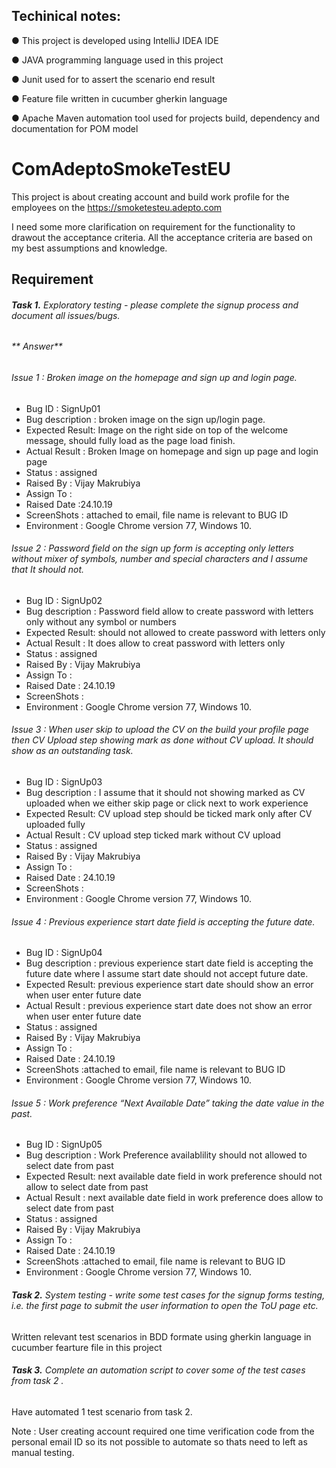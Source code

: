 ## Techinical notes:
● This project is developed using IntelliJ IDEA IDE

● JAVA programming language used in this project

● Junit used for to assert the scenario end result

● Feature file written in cucumber gherkin language

● Apache Maven automation tool used for projects build, dependency and documentation for POM model

# ComAdeptoSmokeTestEU
This project is about creating account and build work profile for the employees on the https://smoketesteu.adepto.com

I need some more clarification on requirement for the functionality to drawout the acceptance criteria. All the acceptance criteria are based on my best assumptions and knowledge.

## Requirement
###### **Task 1.** Exploratory testing - please complete the signup process and document all issues/bugs.

###### ** Answer**
###### Issue 1 : Broken image on the homepage and sign up and login page. 
- Bug ID : SignUp01
- Bug description : broken image on the sign up/login page. 
- Expected Result: Image on the right side on top of the welcome message, should fully load as the page load finish.
- Actual Result : Broken Image on homepage and sign up page and login page 
- Status : assigned 
- Raised By : Vijay Makrubiya
- Assign To : 
- Raised Date :24.10.19
- ScreenShots : attached to email, file name is relevant to BUG ID  
- Environment : Google Chrome version 77, Windows 10. 

###### Issue 2 : Password field on the sign up form is accepting only letters without mixer of symbols, number and special characters and I assume that It should not.
- Bug ID : SignUp02
- Bug description : Password field allow to create password with letters only without any symbol or numbers
- Expected Result: should not allowed to create password with letters only 
- Actual Result : It does allow to creat password with letters only 
- Status : assigned 
- Raised By : Vijay Makrubiya
- Assign To :
- Raised Date : 24.10.19
- ScreenShots :
- Environment : Google Chrome version 77, Windows 10. 

###### Issue 3 : When user skip to upload the CV on the build your profile page then CV Upload step showing mark as done without CV upload. It  should show as an outstanding task.
- Bug ID : SignUp03
- Bug description : I assume that it should not showing marked as CV uploaded when we either skip page or click next to work experience 
- Expected Result: CV upload step should be ticked mark only after CV uploaded fully
- Actual Result :  CV upload step ticked mark without CV upload
- Status : assigned 
- Raised By : Vijay Makrubiya
- Assign To :
- Raised Date : 24.10.19
- ScreenShots :
- Environment : Google Chrome version 77, Windows 10.

###### Issue 4 : Previous experience start date field is accepting the future date. 
- Bug ID : SignUp04
- Bug description : previous experience start date field is accepting the future date where I assume start date should not accept future date.
- Expected Result: previous experience start date should show an error when user enter future date
- Actual Result : previous experience start date does not show an error when user enter future date 
- Status : assigned 
- Raised By : Vijay Makrubiya
- Assign To :
- Raised Date : 24.10.19
- ScreenShots :attached to email, file name is relevant to BUG ID
- Environment : Google Chrome version 77, Windows 10.

###### Issue 5 : Work preference “Next Available Date” taking the date value in the past.
- Bug ID : SignUp05
- Bug description : Work Preference availablility should not allowed to select date from past 
- Expected Result: next available date field in work preference should not allow to select date from past 
- Actual Result : next available date field in work preference does allow to select date from past 
- Status : assigned 
- Raised By : Vijay Makrubiya
- Assign To :
- Raised Date : 24.10.19
- ScreenShots :attached to email, file name is relevant to BUG ID
- Environment : Google Chrome version 77, Windows 10.

###### **Task 2.** System testing - write some test cases for the signup forms testing, i.e. the first page to submit the user information to open the ToU page etc.

Written relevant test scenarios in BDD formate using gherkin language in cucumber fearture file in this project

###### **Task 3.** Complete an automation script to cover some of the test cases from task 2 .

Have automated 1 test scenario from task 2.

Note : User creating account required one time verification code from the personal email ID so its not possible to automate so thats need to left as manual testing.
